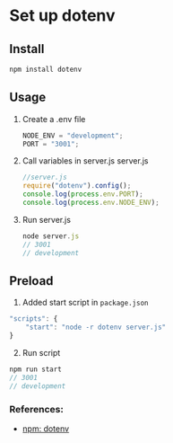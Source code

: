 # Set up dotenv

## Install

```js
npm install dotenv
```

## Usage

1. Create a .env file

   ```js
   NODE_ENV = "development";
   PORT = "3001";
   ```

2. Call variables in server.js
   server.js

   ```js
   //server.js
   require("dotenv").config();
   console.log(process.env.PORT);
   console.log(process.env.NODE_ENV);
   ```

3. Run server.js

   ```js
   node server.js
   // 3001
   // development
   ```

## Preload

1. Added start script in `package.json`

```js
"scripts": {
    "start": "node -r dotenv server.js"
}
```

2. Run script

```js
npm run start
// 3001
// development
```

### References:

- [npm: dotenv](https://www.npmjs.com/package/dotenv)

